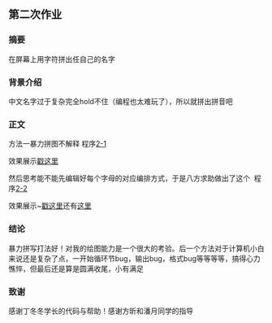 ## 第二次作业

### 摘要
在屏幕上用字符拼出任自己的名字

### 背景介绍
中文名字过于复杂完全hold不住（编程也太难玩了），所以就拼出拼音吧 

### 正文
方法一暴力拼图不解释  程序[2-1](https://github.com/zhaozhanyi0804/computationalphysics_N2015301020052/blob/master/Homework_2/Word2-1.py)

效果展示[戳这里](https://pan.baidu.com/s/1kVtEDRD)

然后思考能不能先编辑好每个字母的对应编排方式，于是八方求助做出了这个  程序[2-2](https://github.com/zhaozhanyi0804/computationalphysics_N2015301020052/blob/master/Homework_2/Word2-2.py)

效果展示~[戳这里](https://pan.baidu.com/s/1hskrlxa)还有[这里](https://pan.baidu.com/s/1sluioeL)
      
### 结论
暴力拼写打法好！对我的绘图能力是一个很大的考验。后一个方法对于计算机小白来说还是复杂了点，一开始循环节bug，输出bug，格式bug等等等等，搞得心力憔悴，但最后还是算是圆满收尾，小有满足

### 致谢
感谢丁冬冬学长的代码与帮助！感谢方昕和潘月同学的指导

